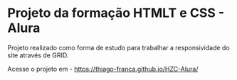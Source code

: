 <h1>Projeto da formação HTMLT e CSS - Alura</h1>
  <p>Projeto realizado como forma de estudo para trabalhar a responsividade do site através de GRID.
  </p>
  <p>Acesse o projeto em - <a href="https://thiago-franca.github.io/HZC-Alura/">https://thiago-franca.github.io/HZC-Alura/</a></p>
